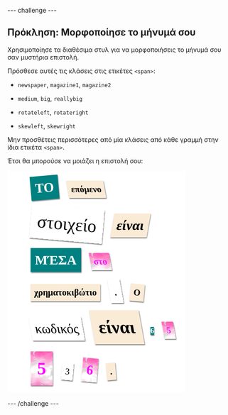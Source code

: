 \--- challenge \---

## Πρόκληση: Μορφοποίησε το μήνυμά σου

Χρησιμοποίησε τα διαθέσιμα στυλ για να μορφοποιήσεις το μήνυμά σου σαν μυστήρια επιστολή.

Πρόσθεσε αυτές τις κλάσεις στις ετικέτες `<span>`:

+ `newspaper`, `magazine1`, `magazine2`

+ `medium`, `big`, `reallybig`

+ `rotateleft`, `rotateright`

+ `skewleft`, `skewright`

Μην προσθέτεις περισσότερες από μία κλάσεις από κάθε γραμμή στην ίδια ετικέτα `<span>`.

Έτσι θα μπορούσε να μοιάζει η επιστολή σου:

![screenshot](images/letter-challenge1.png)

\--- /challenge \---
